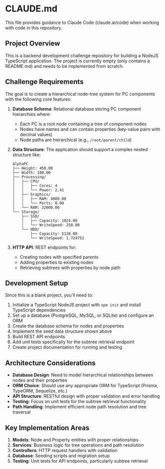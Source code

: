 # CLAUDE.md

This file provides guidance to Claude Code (claude.ai/code) when working with code in this repository.

## Project Overview

This is a backend development challenge repository for building a NodeJS TypeScript application. The project is currently empty (only contains a README.md) and needs to be implemented from scratch.

## Challenge Requirements

The goal is to create a hierarchical node-tree system for PC components with the following core features:

1. **Database Schema**: Relational database storing PC component hierarchies where:
   - Each PC is a root node containing a tree of component nodes
   - Nodes have names and can contain properties (key-value pairs with decimal values)
   - Node paths are hierarchical (e.g., `/root/parent/child`)

2. **Data Structure**: The application should support a complex nested structure like:
   ```
   AlphaPC
   ├── Height: 450.00
   ├── Width: 180.00
   ├── Processing/
   │   ├── CPU/
   │   │   ├── Cores: 4
   │   │   └── Power: 2.41
   │   ├── Graphics/
   │   │   ├── RAM: 4000.00
   │   │   └── Ports: 8.00
   │   └── RAM: 32000.00
   └── Storage/
       ├── SSD/
       │   ├── Capacity: 1024.00
       │   └── WriteSpeed: 250.00
       └── HDD/
           ├── Capacity: 5120.00
           └── WriteSpeed: 1.724752
   ```

3. **HTTP API**: REST endpoints for:
   - Creating nodes with specified parents
   - Adding properties to existing nodes
   - Retrieving subtrees with properties by node path

## Development Setup

Since this is a blank project, you'll need to:

1. Initialize a TypeScript NodeJS project with `npm init` and install TypeScript dependencies
2. Set up a database (PostgreSQL, MySQL, or SQLite) and configure an ORM
3. Create the database schema for nodes and properties
4. Implement the seed data structure shown above
5. Build REST API endpoints
6. Add unit tests specifically for the subtree retrieval endpoint
7. Create project documentation for running and testing

## Architecture Considerations

- **Database Design**: Need to model hierarchical relationships between nodes and their properties
- **ORM Choice**: Should use any appropriate ORM for TypeScript (Prisma, TypeORM, Sequelize, etc.)
- **API Structure**: RESTful design with proper validation and error handling
- **Testing**: Focus on unit tests for the subtree retrieval functionality
- **Path Handling**: Implement efficient node path resolution and tree traversal

## Key Implementation Areas

1. **Models**: Node and Property entities with proper relationships
2. **Services**: Business logic for tree operations and path resolution
3. **Controllers**: HTTP request handlers with validation
4. **Database**: Seeding scripts and migration setup
5. **Testing**: Unit tests for API endpoints, particularly subtree retrieval